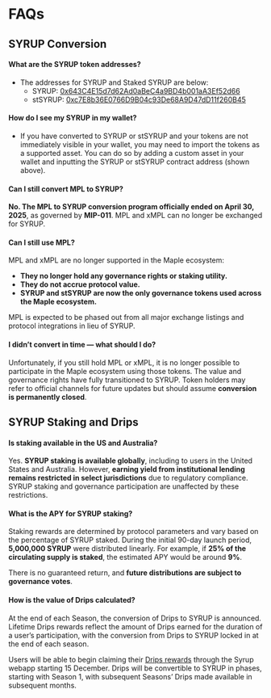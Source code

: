 # FAQs

## SYRUP Conversion <a href="#what-are-the-syrup-token-addresses" id="what-are-the-syrup-token-addresses"></a>

#### What are the SYRUP token addresses? <a href="#what-are-the-syrup-token-addresses" id="what-are-the-syrup-token-addresses"></a>

* The addresses for SYRUP and Staked SYRUP are below:
  * SYRUP: [0x643C4E15d7d62Ad0aBeC4a9BD4b001aA3Ef52d66](https://etherscan.io/address/0x643C4E15d7d62Ad0aBeC4a9BD4b001aA3Ef52d66)
  * stSYRUP: [0xc7E8b36E0766D9B04c93De68A9D47dD11f260B45](https://etherscan.io/address/0xc7E8b36E0766D9B04c93De68A9D47dD11f260B45)

#### How do I see my SYRUP in my wallet? <a href="#how-do-i-see-my-syrup-in-my-wallet" id="how-do-i-see-my-syrup-in-my-wallet"></a>

* If you have converted to SYRUP or stSYRUP and your tokens are not immediately visible in your wallet, you may need to import the tokens as a supported asset. You can do so by adding a custom asset in your wallet and inputting the SYRUP or stSYRUP contract address (shown above).

#### Can I still convert MPL to SYRUP?

**No. The MPL to SYRUP conversion program officially ended on April 30, 2025**, as governed by **MIP-011**. MPL and xMPL can no longer be exchanged for SYRUP.

#### Can I still use MPL?

MPL and xMPL are no longer supported in the Maple ecosystem:

* **They no longer hold any governance rights or staking utility.**
* **They do not accrue protocol value.**
* **SYRUP and stSYRUP are now the only governance tokens used across the Maple ecosystem.**

MPL is expected to be phased out from all major exchange listings and protocol integrations in lieu of SYRUP.

#### I didn’t convert in time — what should I do?

Unfortunately, if you still hold MPL or xMPL, it is no longer possible to participate in the Maple ecosystem using those tokens. The value and governance rights have fully transitioned to SYRUP. Token holders may refer to official channels for future updates but should assume **conversion is permanently closed**.

## SYRUP Staking and Drips

#### **Is staking available in the US and Australia?**

Yes. **SYRUP staking is available globally**, including to users in the United States and Australia. However, **earning yield from institutional lending remains restricted in select jurisdictions** due to regulatory compliance. SYRUP staking and governance participation are unaffected by these restrictions.

#### **What is the APY for SYRUP staking?**

Staking rewards are determined by protocol parameters and vary based on the percentage of SYRUP staked. During the initial 90-day launch period, **5,000,000 SYRUP** were distributed linearly. For example, if **25% of the circulating supply is staked**, the estimated APY would be around **9%**.

There is no guaranteed return, and **future distributions are subject to governance votes**.

#### **How is the value of Drips calculated?**

At the end of each Season, the conversion of Drips to SYRUP is announced. Lifetime Drips rewards reflect the amount of Drips earned for the duration of a user’s participation, with the conversion from Drips to SYRUP locked in at the end of each season.

Users will be able to begin claiming their [Drips rewards](https://syrup.gitbook.io/syrup/syrup-token/drips-rewards) through the Syrup webapp starting 15 December. Drips will be convertible to SYRUP in phases, starting with Season 1, with subsequent Seasons’ Drips made available in subsequent months.
